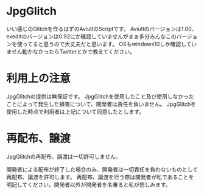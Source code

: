 # JpgGlitch
いい感じのGlitchを作るはずのAviutlのScriptです。
Aviutlのバージョンは1.00、exeditのバージョンは0.92にか確認していませんがまぁ多分みんなこのバージョンを使ってると思うので大丈夫だと思います。
OSもwindows10しか確認していません動かなかったらTwitterとかで教えてください。

# 利用上の注意

JpgGlitchの提供は無保証です。 JpgGlitchを使用したこと及び使用しなかったことによって発生した損害について、開発者は責任を負いません。
JpgGlitchを使用した時点で利用者は上記について同意したとします。


# 再配布、譲渡

JpgGlitchの再配布、譲渡は一切許可しません。

開発者による配布が終了した場合のみ、開発者は一切責任を負わないものとして再配布、譲渡を許可します。 
再配布、譲渡を行う際は開発者が私であることを明記してください。開発者以外が開発者を名乗ると私が悲しみます。
